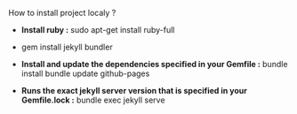 How to install project localy ?

 - **Install ruby :**
    sudo apt-get install ruby-full

 - 
    gem install jekyll bundler

 - **Install and update the dependencies specified in your Gemfile :**
    bundle install
    bundle update github-pages

 - **Runs the exact jekyll server version that is specified in your Gemfile.lock :**
    bundle exec jekyll serve